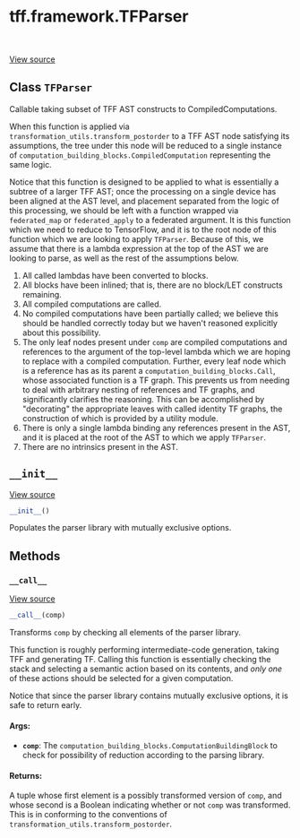 <div itemscope itemtype="http://developers.google.com/ReferenceObject">
<meta itemprop="name" content="tff.framework.TFParser" />
<meta itemprop="path" content="Stable" />
<meta itemprop="property" content="__call__"/>
<meta itemprop="property" content="__init__"/>
</div>

# tff.framework.TFParser

<table class="tfo-notebook-buttons tfo-api" align="left">
</table>

<a target="_blank" href="http://github.com/tensorflow/federated/tree/master/tensorflow_federated/python/core/impl/transformations.py">View
source</a>

## Class `TFParser`

Callable taking subset of TFF AST constructs to CompiledComputations.

<!-- Placeholder for "Used in" -->

When this function is applied via `transformation_utils.transform_postorder` to
a TFF AST node satisfying its assumptions, the tree under this node will be
reduced to a single instance of
`computation_building_blocks.CompiledComputation` representing the same logic.

Notice that this function is designed to be applied to what is essentially a
subtree of a larger TFF AST; once the processing on a single device has been
aligned at the AST level, and placement separated from the logic of this
processing, we should be left with a function wrapped via `federated_map` or
`federated_apply` to a federated argument. It is this function which we need to
reduce to TensorFlow, and it is to the root node of this function which we are
looking to apply `TFParser`. Because of this, we assume that there is a lambda
expression at the top of the AST we are looking to parse, as well as the rest of
the assumptions below.

1.  All called lambdas have been converted to blocks.
2.  All blocks have been inlined; that is, there are no block/LET constructs
    remaining.
3.  All compiled computations are called.
4.  No compiled computations have been partially called; we believe this should
    be handled correctly today but we haven't reasoned explicitly about this
    possibility.
5.  The only leaf nodes present under `comp` are compiled computations and
    references to the argument of the top-level lambda which we are hoping to
    replace with a compiled computation. Further, every leaf node which is a
    reference has as its parent a `computation_building_blocks.Call`, whose
    associated function is a TF graph. This prevents us from needing to deal
    with arbitrary nesting of references and TF graphs, and significantly
    clarifies the reasoning. This can be accomplished by "decorating" the
    appropriate leaves with called identity TF graphs, the construction of which
    is provided by a utility module.
6.  There is only a single lambda binding any references present in the AST, and
    it is placed at the root of the AST to which we apply `TFParser`.
7.  There are no intrinsics present in the AST.

<h2 id="__init__"><code>__init__</code></h2>

<a target="_blank" href="http://github.com/tensorflow/federated/tree/master/tensorflow_federated/python/core/impl/transformations.py">View
source</a>

```python
__init__()
```

Populates the parser library with mutually exclusive options.

## Methods

<h3 id="__call__"><code>__call__</code></h3>

<a target="_blank" href="http://github.com/tensorflow/federated/tree/master/tensorflow_federated/python/core/impl/transformations.py">View
source</a>

```python
__call__(comp)
```

Transforms `comp` by checking all elements of the parser library.

This function is roughly performing intermediate-code generation, taking TFF and
generating TF. Calling this function is essentially checking the stack and
selecting a semantic action based on its contents, and *only one* of these
actions should be selected for a given computation.

Notice that since the parser library contains mutually exclusive options, it is
safe to return early.

#### Args:

*   <b>`comp`</b>: The `computation_building_blocks.ComputationBuildingBlock` to
    check for possibility of reduction according to the parsing library.

#### Returns:

A tuple whose first element is a possibly transformed version of `comp`, and
whose second is a Boolean indicating whether or not `comp` was transformed. This
is in conforming to the conventions of
`transformation_utils.transform_postorder`.
